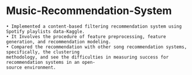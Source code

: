 # Music-Recommendation-System
	• Implemented a content-based filtering recommendation system using Spotify playlists data-Kaggle.
	• It Involves the procedure of feature preprocessing, feature generation, and recommendation modeling.
	• Compared the recommendation with other song recommendation systems, specifically, the clustering 
    methodology, and see the difficulties in measuring success for recommendation systems in an open- 
    source environment.
